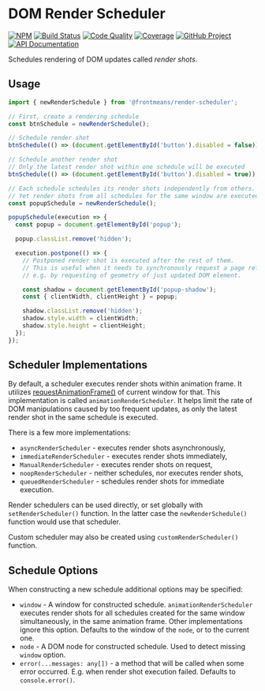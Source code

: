 # DOM Render Scheduler

[![NPM][npm-image]][npm-url]
[![Build Status][build-status-img]][build-status-link]
[![Code Quality][quality-img]][quality-link]
[![Coverage][coverage-img]][coverage-link]
[![GitHub Project][github-image]][github-url]
[![API Documentation][api-docs-image]][api-docs-url]

Schedules rendering of DOM updates called _render shots_.

[npm-image]: https://img.shields.io/npm/v/@frontmeans/render-scheduler.svg?logo=npm
[npm-url]: https://www.npmjs.com/package/@frontmeans/render-scheduler
[build-status-img]: https://github.com/frontmeans/render-scheduler/workflows/Build/badge.svg
[build-status-link]: https://github.com/frontmeans/render-scheduler/actions?query=workflow%3ABuild
[quality-img]: https://app.codacy.com/project/badge/Grade/2061159fe8be4def9e092beab1bc3b1f
[quality-link]: https://www.codacy.com/gh/frontmeans/render-scheduler/dashboard?utm_source=github.com&utm_medium=referral&utm_content=frontmeans/render-scheduler&utm_campaign=Badge_Grade
[coverage-img]: https://app.codacy.com/project/badge/Coverage/2061159fe8be4def9e092beab1bc3b1f
[coverage-link]: https://www.codacy.com/gh/frontmeans/render-scheduler/dashboard?utm_source=github.com&utm_medium=referral&utm_content=frontmeans/render-scheduler&utm_campaign=Badge_Coverage
[github-image]: https://img.shields.io/static/v1?logo=github&label=GitHub&message=project&color=informational
[github-url]: https://github.com/frontmeans/render-scheduler
[api-docs-image]: https://img.shields.io/static/v1?logo=typescript&label=API&message=docs&color=informational
[api-docs-url]: https://frontmeans.github.io/render-scheduler/index.html

## Usage

```typescript
import { newRenderSchedule } from '@frontmeans/render-scheduler';

// First, create a rendering schedule
const btnSchedule = newRenderSchedule();

// Schedule render shot
btnSchedule(() => (document.getElementById('button').disabled = false));

// Schedule another render shot
// Only the latest render shot within one schedule will be executed
btnSchedule(() => (document.getElementById('button').disabled = true));

// Each schedule schedules its render shots independently from others.
// Yet render shots from all schedules for the same window are executed in the same animation frame.
const popupSchedule = newRenderSchedule();

popupSchedule(execution => {
  const popup = document.getElementById('popup');

  popup.classList.remove('hidden');

  execution.postpone(() => {
    // Postponed render shot is executed after the rest of them.
    // This is useful when it needs to synchronously request a page reflow,
    // e.g. by requesting of geometry of just updated DOM element.

    const shadow = document.getElementById('popup-shadow');
    const { clientWidth, clientHeight } = popup;

    shadow.classList.remove('hidden');
    shadow.style.width = clientWidth;
    shadow.style.height = clientHeight;
  });
});
```

## Scheduler Implementations

By default, a scheduler executes render shots within animation frame. It utilizes [requestAnimationFrame()]
of current window for that. This implementation is called `animationRenderScheduler`. It helps limit the rate
of DOM manipulations caused by too frequent updates, as only the latest render shot in the same schedule is executed.

There is a few more implementations:

- `asyncRenderScheduler` - executes render shots asynchronously,
- `immediateRenderScheduler` - executes render shots immediately,
- `ManualRenderScheduler` - executes render shots on request,
- `noopRenderScheduler` - neither schedules, nor executes render shots,
- `queuedRenderScheduler` - schedules render shots for immediate execution.

Render schedulers can be used directly, or set globally with `setRenderScheduler()` function. In the latter case
the `newRenderSchedule()` function would use that scheduler.

Custom scheduler may also be created using `customRenderScheduler()` function.

[requestanimationframe()]: https://developer.mozilla.org/en-US/docs/Web/API/window/requestAnimationFrame

## Schedule Options

When constructing a new schedule additional options may be specified:

- `window` - A window for constructed schedule.
  `animationRenderScheduler` executes render shots for all schedules created for the same window simultaneously,
  in the same animation frame.
  Other implementations ignore this option.
  Defaults to the window of the `node`, or to the current one.
- `node` - A DOM node for constructed schedule.
  Used to detect missing `window` option.
- `error(...messages: any[])` - a method that will be called when some error occurred.
  E.g. when render shot execution failed.
  Defaults to `console.error()`.
